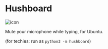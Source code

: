# Hushboard

![icon](https://raw.githubusercontent.com/stuartlangridge/hushboard/main/hushboard/icons/hushboard.svg)

Mute your microphone while typing, for Ubuntu.

(for techies: run as `python3 -m hushboard`)
